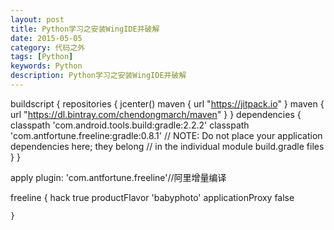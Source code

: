 ```yaml
---
layout: post
title: Python学习之安装WingIDE并破解
date: 2015-05-05
category: 代码之外
tags: [Python]
keywords: Python
description: Python学习之安装WingIDE并破解
---
```



buildscript {
    repositories {
        jcenter()
        maven { url "https://jitpack.io" }
        maven { url "https://dl.bintray.com/chendongmarch/maven" }
    }
    dependencies {
        classpath 'com.android.tools.build:gradle:2.2.2'
        classpath 'com.antfortune.freeline:gradle:0.8.1'
        // NOTE: Do not place your application dependencies here; they belong
        // in the individual module build.gradle files
    }
}


apply plugin: 'com.antfortune.freeline'//阿里增量编译



freeline {
        hack true
        productFlavor 'babyphoto'
        applicationProxy false

    }